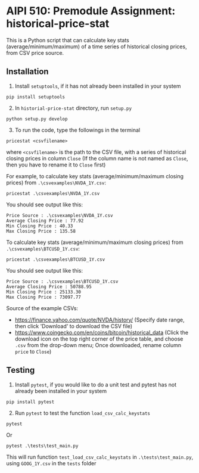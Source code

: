 # AIPI 510: Premodule Assignment: historical-price-stat

This is a Python script that can calculate key stats (average/minimum/maximum) of a time series of historical closing prices, from CSV price source.

## Installation

1. Install `setuptools`, if it has not already been installed in your system
```
pip install setuptools
```
2. In `historial-price-stat` directory, run `setup.py`
```
python setup.py develop
```
3. To run the code, type the followings in the terminal
```
pricestat <csvfilename>
```
where `<csvfilename>` is the path to the CSV file, with a series of historical closing prices in column `Close`
(If the column name is not named as `Close`, then you have to rename it to `Close` first)

For example, to calculate key stats (average/minimum/maximum closing prices) from `.\csvexamples\NVDA_1Y.csv`:
```
pricestat .\csvexamples\NVDA_1Y.csv
```
You should see output like this:
```
Price Source : .\csvexamples\NVDA_1Y.csv
Average Closing Price : 77.92
Min Closing Price : 40.33
Max Closing Price : 135.58
```

To calculate key stats (average/minimum/maximum closing prices) from `.\csvexamples\BTCUSD_1Y.csv`:
```
pricestat .\csvexamples\BTCUSD_1Y.csv
```
You should see output like this:
```
Price Source : .\csvexamples\BTCUSD_1Y.csv
Average Closing Price : 50788.95
Min Closing Price : 25133.30
Max Closing Price : 73097.77
```

Source of the example CSVs:
* https://finance.yahoo.com/quote/NVDA/history/ 
(Specify date range, then click 'Download' to download the CSV file)
* https://www.coingecko.com/en/coins/bitcoin/historical_data
(Click the download icon on the top right corner of the price table, and choose `.csv` from the drop-down menu; Once downloaded, rename column `price` to `Close`)

## Testing
1. Install `pytest`, if you would like to do a unit test and pytest has not already been installed in your system
```
pip install pytest
```
2. Run `pytest` to test the function `load_csv_calc_keystats`
```
pytest
```
Or
```
pytest .\tests\test_main.py
```
This will run function `test_load_csv_calc_keystats` in `.\tests\test_main.py`, using `GOOG_1Y.csv` in the `tests` folder
